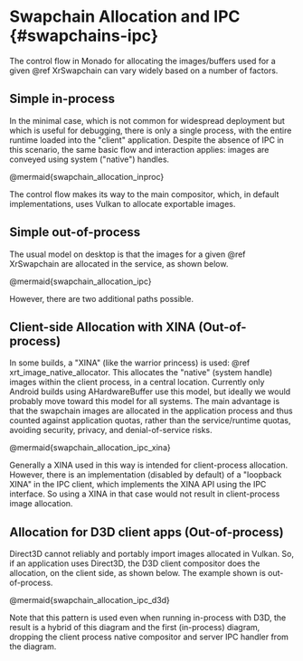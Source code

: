 # Swapchain Allocation and IPC {#swapchains-ipc}

<!--
Copyright 2024, Collabora, Ltd. and the Monado contributors
SPDX-License-Identifier: BSL-1.0
-->

The control flow in Monado for allocating the images/buffers used for a given
@ref XrSwapchain can vary widely based on a number of factors.

## Simple in-process

In the minimal case, which is not common for widespread deployment but which is
useful for debugging, there is only a single process, with the entire runtime
loaded into the "client" application. Despite the absence of IPC in this
scenario, the same basic flow and interaction applies: images are conveyed using
system ("native") handles.

@mermaid{swapchain_allocation_inproc}

The control flow makes its way to the main compositor, which, in default
implementations, uses Vulkan to allocate exportable images.

## Simple out-of-process

The usual model on desktop is that the images for a given @ref XrSwapchain are
allocated in the service, as shown below.

@mermaid{swapchain_allocation_ipc}

However, there are two additional paths possible.

## Client-side Allocation with XINA (Out-of-process)

In some builds, a "XINA" (like the warrior princess) is used: @ref
xrt_image_native_allocator. This allocates the "native" (system handle) images
within the client process, in a central location. Currently only Android builds
using AHardwareBuffer use this model, but ideally we would probably move toward
this model for all systems. The main advantage is that the swapchain images are
allocated in the application process and thus counted against application
quotas, rather than the service/runtime quotas, avoiding security, privacy, and
denial-of-service risks.

@mermaid{swapchain_allocation_ipc_xina}

Generally a XINA used in this way is intended for client-process allocation.
However, there is an implementation (disabled by default) of a "loopback XINA"
in the IPC client, which implements the XINA API using the IPC interface. So
using a XINA in that case would not result in client-process image allocation.

## Allocation for D3D client apps (Out-of-process)

Direct3D cannot reliably and portably import images allocated in Vulkan. So, if
an application uses Direct3D, the D3D client compositor does the allocation, on
the client side, as shown below. The example shown is out-of-process.

@mermaid{swapchain_allocation_ipc_d3d}

Note that this pattern is used even when running in-process with D3D, the result
is a hybrid of this diagram and the first (in-process) diagram, dropping the
client process native compositor and server IPC handler from the diagram.
